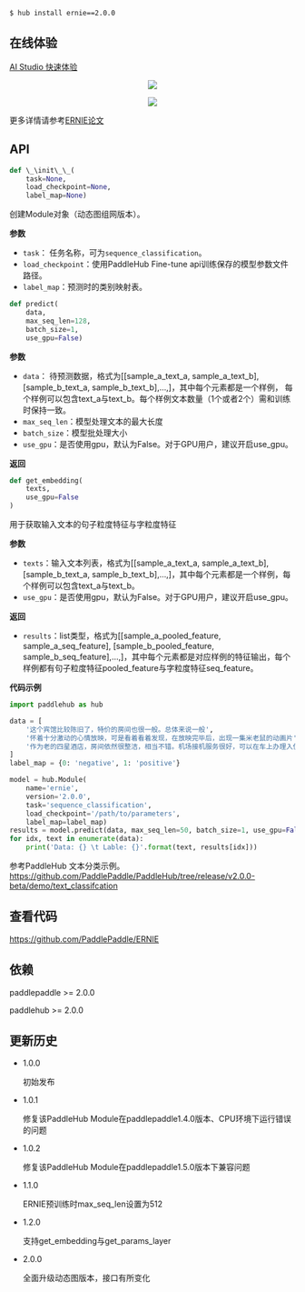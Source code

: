 ```shell
$ hub install ernie==2.0.0
```
## 在线体验
<a class="ant-btn large" href="https://aistudio.baidu.com/aistudio/projectDetail/79380" target="_blank">AI Studio 快速体验</a>


<p align="center">
<img src="https://bj.bcebos.com/paddlehub/paddlehub-img/ernie_network_1.png" hspace='10'/> <br />
</p>


<p align="center">
<img src="https://bj.bcebos.com/paddlehub/paddlehub-img/ernie_network_2.png" hspace='10'/> <br />
</p>



更多详情请参考[ERNIE论文](https://arxiv.org/abs/1904.09223)

## API

```python
def \_\init\_\_(
    task=None,
    load_checkpoint=None,
    label_map=None)
```

创建Module对象（动态图组网版本）。

**参数**

* `task`： 任务名称，可为`sequence_classification`。
* `load_checkpoint`：使用PaddleHub Fine-tune api训练保存的模型参数文件路径。
* `label_map`：预测时的类别映射表。

```python
def predict(
    data,
    max_seq_len=128,
    batch_size=1,
    use_gpu=False)
```

**参数**

* `data`： 待预测数据，格式为\[\[sample\_a\_text\_a, sample\_a\_text\_b\], \[sample\_b\_text\_a, sample\_b\_text\_b\],…,\]，其中每个元素都是一个样例，
    每个样例可以包含text\_a与text\_b。每个样例文本数量（1个或者2个）需和训练时保持一致。
* `max_seq_len`：模型处理文本的最大长度
* `batch_size`：模型批处理大小
* `use_gpu`：是否使用gpu，默认为False。对于GPU用户，建议开启use_gpu。

**返回**

```python
def get_embedding(
    texts,
    use_gpu=False
)
```

用于获取输入文本的句子粒度特征与字粒度特征

**参数**

* `texts`：输入文本列表，格式为\[\[sample\_a\_text\_a, sample\_a\_text\_b\], \[sample\_b\_text\_a, sample\_b\_text\_b\],…,\]，其中每个元素都是一个样例，每个样例可以包含text\_a与text\_b。
* `use_gpu`：是否使用gpu，默认为False。对于GPU用户，建议开启use_gpu。

**返回**

* `results`：list类型，格式为\[\[sample\_a\_pooled\_feature, sample\_a\_seq\_feature\], \[sample\_b\_pooled\_feature, sample\_b\_seq\_feature\],…,\]，其中每个元素都是对应样例的特征输出，每个样例都有句子粒度特征pooled\_feature与字粒度特征seq\_feature。


**代码示例**

```python
import paddlehub as hub

data = [
    '这个宾馆比较陈旧了，特价的房间也很一般。总体来说一般',
    '怀着十分激动的心情放映，可是看着看着发现，在放映完毕后，出现一集米老鼠的动画片',
    '作为老的四星酒店，房间依然很整洁，相当不错。机场接机服务很好，可以在车上办理入住手续，节省时间。',
]
label_map = {0: 'negative', 1: 'positive'}

model = hub.Module(
    name='ernie',
    version='2.0.0',
    task='sequence_classification',
    load_checkpoint='/path/to/parameters',
    label_map=label_map)
results = model.predict(data, max_seq_len=50, batch_size=1, use_gpu=False)
for idx, text in enumerate(data):
    print('Data: {} \t Lable: {}'.format(text, results[idx]))
```

参考PaddleHub 文本分类示例。https://github.com/PaddlePaddle/PaddleHub/tree/release/v2.0.0-beta/demo/text_classifcation

##   查看代码

https://github.com/PaddlePaddle/ERNIE

## 依赖

paddlepaddle >= 2.0.0

paddlehub >= 2.0.0

## 更新历史

* 1.0.0

  初始发布

* 1.0.1

  修复该PaddleHub Module在paddlepaddle1.4.0版本、CPU环境下运行错误的问题

* 1.0.2

  修复该PaddleHub Module在paddlepaddle1.5.0版本下兼容问题

* 1.1.0

  ERNIE预训练时max_seq_len设置为512

* 1.2.0

  支持get_embedding与get_params_layer

* 2.0.0

  全面升级动态图版本，接口有所变化
